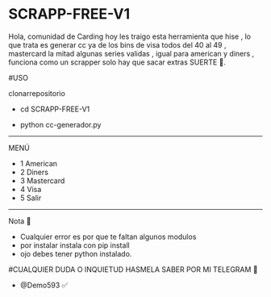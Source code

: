 # SCRAPP-FREE-V1
Hola, comunidad de Carding hoy les traigo esta herramienta que hise , lo que trata es generar cc ya de los bins de visa todos del 40 al 49 , mastercard la mitad algunas series validas , igual para american y diners , funciona como un scrapper solo hay que sacar extras SUERTE 🤞.

#USO

clonarrepositorio 

- cd SCRAPP-FREE-V1

- python cc-generador.py 

*****
MENÚ

- 1 American
- 2 Diners
- 3 Mastercard
- 4 Visa
- 5 Salir

*****

Nota 📝 

- Cualquier error es por que te faltan algunos modulos
- por instalar instala con pip install
- ojo debes tener python instalado.

#CUALQUIER DUDA O INQUIETUD 
HASMELA SABER POR MI TELEGRAM 🔔

- @Demo593 ✅️

